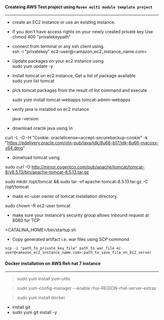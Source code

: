 #### Createing AWS Test project using ```Maven multi module template project``` ####
---

- create an EC2 instance or use an existing instance.
- If you don't have access rights on your newly created private key Use  
   chmod 400 "privatekeypath"
- connect from terminal or any ssh client using.  
   ssh -i "privatekey" ec2-user@\<amazon_ec2_instance_name.com\>
- Update packages on your ec2 instance using  
   sudo yum update -y
- Install tomcat on ec2 instance, Get a list of package available  
   sudo yum list tomcat
   
- pick tomcat packages from the result of list command and execute
   
   sudo yum install tomcat-webapps tomcat-admin-webapps
   
- verify java is installed on ec2 instance 
   
   java -version
   
- download oracle java using \n

curl -L -O -H "Cookie: oraclelicense=accept-securebackup-cookie" -k "https://edelivery.oracle.com/otn-pub/java/jdk/8u66-b17/jdk-8u66-macosx-x64.dmg"


- donwload tomcat using 

sudo curl -O http://mirror.cogentco.com/pub/apache/tomcat/tomcat-8/v8.5.13/bin/apache-tomcat-8.5.13.tar.gz

sudo mkdir /opt/tomcat && sudo tar -xf apache-tomcat-8.5.13.tar.gz -C /opt/tomcat

- make ec-user owner of tomcat installation directory.

sudo chown -R ec2-user tomcat

- make sure your instance's security group allows Inbound request at 8080 for TCP

<CATALINA_HOME>/bin/startup.sh

- Copy generated artifact i.e. war files using SCP commond 

```scp -i "path_to_private_key_file" path_to_war_file ec-user@<amazon_ec2_instance_name.com>:path_to_save_file_on_EC2_server```




#### Docker installation on AWS Reh hat 7 instance ####

---
> sudo yum install yum-utils

> sudo yum-config-manager --enable rhui-REGION-rhel-server-extras

> sudo yum install docker

- install git 
 - sudo yum git install -y



